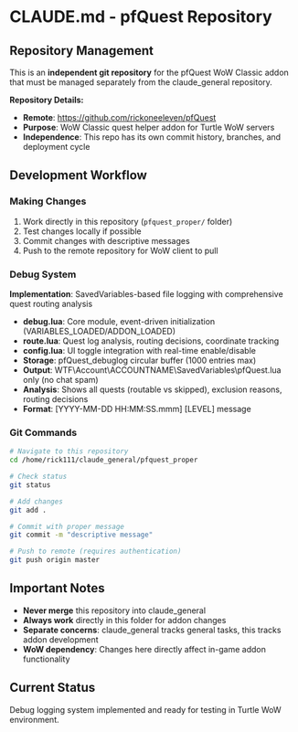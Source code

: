 # CLAUDE.md - pfQuest Repository

## Repository Management

This is an **independent git repository** for the pfQuest WoW Classic addon that must be managed separately from the claude_general repository.

**Repository Details:**
- **Remote**: https://github.com/rickoneeleven/pfQuest
- **Purpose**: WoW Classic quest helper addon for Turtle WoW servers
- **Independence**: This repo has its own commit history, branches, and deployment cycle

## Development Workflow

### Making Changes
1. Work directly in this repository (`pfquest_proper/` folder)
2. Test changes locally if possible
3. Commit changes with descriptive messages
4. Push to the remote repository for WoW client to pull

### Debug System
**Implementation**: SavedVariables-based file logging with comprehensive quest routing analysis
- **debug.lua**: Core module, event-driven initialization (VARIABLES_LOADED/ADDON_LOADED)
- **route.lua**: Quest log analysis, routing decisions, coordinate tracking
- **config.lua**: UI toggle integration with real-time enable/disable
- **Storage**: pfQuest_debuglog circular buffer (1000 entries max)
- **Output**: WTF\Account\ACCOUNTNAME\SavedVariables\pfQuest.lua only (no chat spam)
- **Analysis**: Shows all quests (routable vs skipped), exclusion reasons, routing decisions
- **Format**: [YYYY-MM-DD HH:MM:SS.mmm] [LEVEL] message

### Git Commands
```bash
# Navigate to this repository
cd /home/rick111/claude_general/pfquest_proper

# Check status
git status

# Add changes
git add .

# Commit with proper message
git commit -m "descriptive message"

# Push to remote (requires authentication)
git push origin master
```

## Important Notes
- **Never merge** this repository into claude_general
- **Always work** directly in this folder for addon changes  
- **Separate concerns**: claude_general tracks general tasks, this tracks addon development
- **WoW dependency**: Changes here directly affect in-game addon functionality

## Current Status
Debug logging system implemented and ready for testing in Turtle WoW environment.